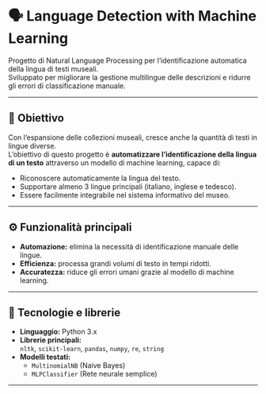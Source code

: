 # 🗣️ Language Detection with Machine Learning

Progetto di Natural Language Processing per l’identificazione automatica della lingua di testi museali.  
Sviluppato per migliorare la gestione multilingue delle descrizioni e ridurre gli errori di classificazione manuale.

---

## 🎯 Obiettivo

Con l’espansione delle collezioni museali, cresce anche la quantità di testi in lingue diverse.  
L’obiettivo di questo progetto è **automatizzare l’identificazione della lingua di un testo** attraverso un modello di machine learning, capace di:

- Riconoscere automaticamente la lingua del testo.  
- Supportare almeno 3 lingue principali (italiano, inglese e tedesco).  
- Essere facilmente integrabile nel sistema informativo del museo.  

---

## ⚙️ Funzionalità principali
- **Automazione:** elimina la necessità di identificazione manuale delle lingue.  
- **Efficienza:** processa grandi volumi di testo in tempi ridotti.  
- **Accuratezza:** riduce gli errori umani grazie al modello di machine learning.  

---

## 🧩 Tecnologie e librerie
- **Linguaggio:** Python 3.x  
- **Librerie principali:**  
  `nltk`, `scikit-learn`, `pandas`, `numpy`, `re`, `string`  
- **Modelli testati:**  
  - `MultinomialNB` (Naive Bayes)  
  - `MLPClassifier` (Rete neurale semplice)  

---
